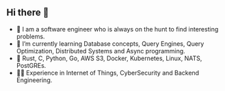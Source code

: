 ## Hi there 👋   

- 🔭 I am a software engineer who is always on the hunt to find interesting problems.
- 🌱 I’m currently learning Database concepts, Query Engines, Query Optimization, Distributed Systems and Async programming.
- 🧰 Rust, C, Python, Go, AWS S3, Docker, Kubernetes, Linux, NATS, PostGREs.
- 🧑‍💼 Experience in Internet of Things, CyberSecurity and Backend Engineering.

